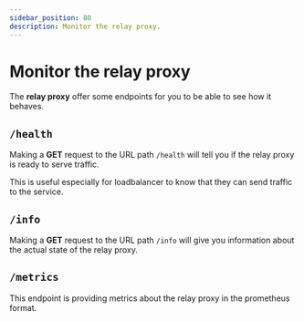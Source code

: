 ```yaml
---
sidebar_position: 80
description: Monitor the relay proxy.
---
```


# Monitor the relay proxy

The **relay proxy** offer some endpoints for you to be able to see how it behaves.

## `/health`
Making a **GET** request to the URL path `/health` will tell you if the relay proxy is ready to
serve traffic.

This is useful especially for loadbalancer to know that they can send traffic to the service.

## `/info`
Making a **GET** request to the URL path `/info` will give you information about the actual state
of the relay proxy.

## `/metrics`
This endpoint is providing metrics about the relay proxy in the prometheus format.
